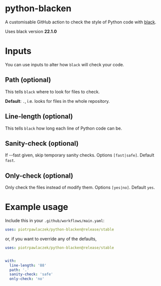 # python-blacken

A customisable GitHub action to check the style of Python code with [black](https://github.com/psf/black).

Uses black version **22.1.0**

# Inputs
You can use inputs to alter how `black` will check your code.

## Path (optional)
This tells `black` where to look for files to check.

**Default**: `.`, i.e. looks for files in the whole repository.

## Line-length (optional)
This tells `black` how long each line of Python code can be.

## Sanity-check (optional)
If --fast given, skip temporary sanity checks. Options `[fast|safe]`. Default `fast`.

## Only-check (optional)
Only check the files instead of modify them. Options `[yes|no]`. Default `yes`.

# Example usage
Include this in your `.github/workflows/main.yaml`:

```yaml
uses: piotrpawlaczek/python-blacken@release/stable

```
or, if you want to override any of the defaults,

```yaml
uses: piotrpawlaczek/python-blacken@release/stable


with:
  line-length: '88'
  path: '.'
  sanity-check: 'safe'
  only-check: 'no'
```
